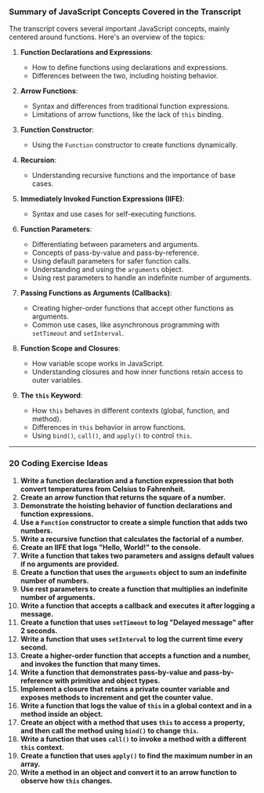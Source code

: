 ### Summary of JavaScript Concepts Covered in the Transcript

The transcript covers several important JavaScript concepts, mainly centered around functions. Here's an overview of the topics:

1. **Function Declarations and Expressions**:
    
    - How to define functions using declarations and expressions.
    - Differences between the two, including hoisting behavior.
2. **Arrow Functions**:
    
    - Syntax and differences from traditional function expressions.
    - Limitations of arrow functions, like the lack of `this` binding.
3. **Function Constructor**:
    
    - Using the `Function` constructor to create functions dynamically.
4. **Recursion**:
    
    - Understanding recursive functions and the importance of base cases.
5. **Immediately Invoked Function Expressions (IIFE)**:
    
    - Syntax and use cases for self-executing functions.
6. **Function Parameters**:
    
    - Differentiating between parameters and arguments.
    - Concepts of pass-by-value and pass-by-reference.
    - Using default parameters for safer function calls.
    - Understanding and using the `arguments` object.
    - Using rest parameters to handle an indefinite number of arguments.
7. **Passing Functions as Arguments (Callbacks)**:
    
    - Creating higher-order functions that accept other functions as arguments.
    - Common use cases, like asynchronous programming with `setTimeout` and `setInterval`.
8. **Function Scope and Closures**:
    
    - How variable scope works in JavaScript.
    - Understanding closures and how inner functions retain access to outer variables.
9. **The `this` Keyword**:
    
    - How `this` behaves in different contexts (global, function, and method).
    - Differences in `this` behavior in arrow functions.
    - Using `bind()`, `call()`, and `apply()` to control `this`.

---

### 20 Coding Exercise Ideas

1. **Write a function declaration and a function expression that both convert temperatures from Celsius to Fahrenheit.**
2. **Create an arrow function that returns the square of a number.**
3. **Demonstrate the hoisting behavior of function declarations and function expressions.**
4. **Use a `Function` constructor to create a simple function that adds two numbers.**
5. **Write a recursive function that calculates the factorial of a number.**
6. **Create an IIFE that logs "Hello, World!" to the console.**
7. **Write a function that takes two parameters and assigns default values if no arguments are provided.**
8. **Create a function that uses the `arguments` object to sum an indefinite number of numbers.**
9. **Use rest parameters to create a function that multiplies an indefinite number of arguments.**
10. **Write a function that accepts a callback and executes it after logging a message.**
11. **Create a function that uses `setTimeout` to log "Delayed message" after 2 seconds.**
12. **Write a function that uses `setInterval` to log the current time every second.**
13. **Create a higher-order function that accepts a function and a number, and invokes the function that many times.**
14. **Write a function that demonstrates pass-by-value and pass-by-reference with primitive and object types.**
15. **Implement a closure that retains a private counter variable and exposes methods to increment and get the counter value.**
16. **Write a function that logs the value of `this` in a global context and in a method inside an object.**
17. **Create an object with a method that uses `this` to access a property, and then call the method using `bind()` to change `this`.**
18. **Write a function that uses `call()` to invoke a method with a different `this` context.**
19. **Create a function that uses `apply()` to find the maximum number in an array.**
20. **Write a method in an object and convert it to an arrow function to observe how `this` changes.**